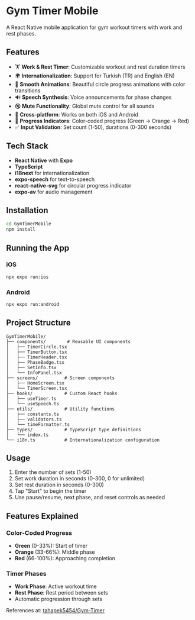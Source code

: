 # Gym Timer Mobile

A React Native mobile application for gym workout timers with work and rest phases.

## Features

- 🏋️ **Work & Rest Timer**: Customizable workout and rest duration timers
- 🌍 **Internationalization**: Support for Turkish (TR) and English (EN)
- 🎨 **Smooth Animations**: Beautiful circle progress animations with color transitions
- 🔊 **Speech Synthesis**: Voice announcements for phase changes
- 🔇 **Mute Functionality**: Global mute control for all sounds
- 📱 **Cross-platform**: Works on both iOS and Android
- 🎯 **Progress Indicators**: Color-coded progress (Green → Orange → Red)
- ✅ **Input Validation**: Set count (1-50), durations (0-300 seconds)

## Tech Stack

- **React Native** with **Expo**
- **TypeScript**
- **i18next** for internationalization
- **expo-speech** for text-to-speech
- **react-native-svg** for circular progress indicator
- **expo-av** for audio management

## Installation

```bash
cd GymTimerMobile
npm install
```

## Running the App

### iOS
```bash
npx expo run:ios
```

### Android
```bash
npx expo run:android
```

## Project Structure

```
GymTimerMobile/
├── components/        # Reusable UI components
│   ├── TimerCircle.tsx
│   ├── TimerButton.tsx
│   ├── TimerHeader.tsx
│   ├── PhaseBadge.tsx
│   ├── SetInfo.tsx
│   └── InfoPanel.tsx
├── screens/          # Screen components
│   ├── HomeScreen.tsx
│   └── TimerScreen.tsx
├── hooks/            # Custom React hooks
│   ├── useTimer.ts
│   └── useSpeech.ts
├── utils/            # Utility functions
│   ├── constants.ts
│   ├── validators.ts
│   └── timeFormatter.ts
├── types/            # TypeScript type definitions
│   └── index.ts
└── i18n.ts           # Internationalization configuration
```

## Usage

1. Enter the number of sets (1-50)
2. Set work duration in seconds (0-300, 0 for unlimited)
3. Set rest duration in seconds (0-300)
4. Tap "Start" to begin the timer
5. Use pause/resume, next phase, and reset controls as needed

## Features Explained

### Color-Coded Progress
- **Green** (0-33%): Start of timer
- **Orange** (33-66%): Middle phase
- **Red** (66-100%): Approaching completion

### Timer Phases
- **Work Phase**: Active workout time
- **Rest Phase**: Rest period between sets
- Automatic progression through sets

 References at: [tahapek5454/Gym-Timer](https://github.com/tahapek5454/Gym-Timer)

